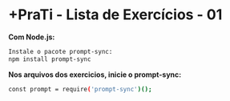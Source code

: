 # +PraTi - Lista de Exercícios - 01

__Com Node.js:__
```bash
Instale o pacote prompt-sync:
npm install prompt-sync
```

__Nos arquivos dos exercicios, inicie o prompt-sync:__
```bash
const prompt = require('prompt-sync')();
```
